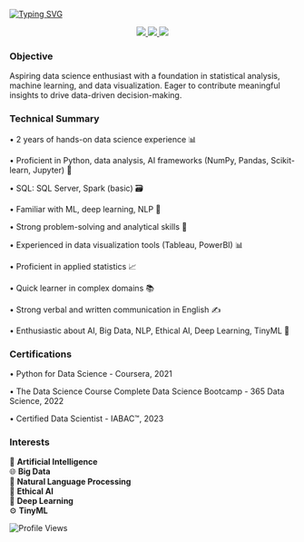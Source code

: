 [![Typing SVG](https://readme-typing-svg.demolab.com?font=Roboto+Slab&weight=500&size=40&pause=1000&color=FB3640&vCenter=true&repeat=false&width=600&lines=Hello%2C+I+am+Tanmay+Kalbande+)](https://git.io/typing-svg)


<div align="center"> 
  <a href="mailto:kalbandetanmay@gmail.com">
    <img src="https://img.shields.io/badge/Gmail-333333?style=for-the-badge&logo=gmail&logoColor=red" />
  </a>
  <a href="https://linkedin.com/in/tanmay-kalbande" target="_blank">
    <img src="https://img.shields.io/badge/LinkedIn-0077B5?style=for-the-badge&logo=linkedin&logoColor=white" target="_blank" />
  </a>
  <a href="https://tanmay-kalbande.github.io/" target="_blank">
     <img src="https://img.shields.io/badge/Portfolio-FF5722?style=for-the-badge&logo=todoist&logoColor=white" target="_blank" />
  </a>
</div>


### Objective
Aspiring data science enthusiast with a foundation in statistical analysis, machine learning, and data visualization. Eager to contribute meaningful insights to drive data-driven decision-making.


### Technical Summary
• 2 years of hands-on data science experience 📊

• Proficient in Python, data analysis, AI frameworks (NumPy, Pandas, Scikit-learn, Jupyter) 🐍

• SQL: SQL Server, Spark (basic) 🗃️

• Familiar with ML, deep learning, NLP 🤖

• Strong problem-solving and analytical skills 🧠

• Experienced in data visualization tools (Tableau, PowerBI) 📊

• Proficient in applied statistics 📈

• Quick learner in complex domains 📚

• Strong verbal and written communication in English ✍️

• Enthusiastic about AI, Big Data, NLP, Ethical AI, Deep Learning, TinyML 🌟


### Certifications
• Python for Data Science - Coursera, 2021

• The Data Science Course Complete Data Science Bootcamp - 365 Data Science, 2022

• Certified Data Scientist - IABAC™, 2023


### Interests
🌟 **Artificial Intelligence**  
🌐 **Big Data**  
📜 **Natural Language Processing**  
🤝 **Ethical AI**  
🧠 **Deep Learning**  
⚙️ **TinyML**  

![Profile Views](https://komarev.com/ghpvc/?username=tanmay-kalbande&color=dc143c&style=flat&label=Profile+views)

